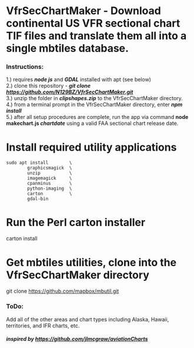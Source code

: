 # VfrSecChartMaker - Download continental US VFR sectional chart TIF files and translate them all into a single mbtiles database.  

### Instructions:   
1.) requires ***node js*** and ***GDAL*** installed with apt (see below)  
2.) clone this repository - ***git clone https://github.com/N129BZ/VfrSecChartMaker.git***         
3.) unzip the folder in ***clipshapes.zip*** to the VfrSecChartMaker directory.   
4.) from a terminal prompt in the VfrSecChartMaker directory, enter ***npm install***     
5.) after all setup procedures are complete, run the app via command **node makechart.js *chartdate*** using a valid FAA sectional chart release date.     
    
# Install required utility applications
```
sudo apt install        \   
        graphicsmagick  \
        unzip           \
        imagemagick     \
        cpanminus       \
        python-imaging  \
        carton          \
        gdal-bin
```

# Run the Perl carton installer
carton install

# Get mbtiles utilities, clone into the VfrSecChartMaker directory
git clone https://github.com/mapbox/mbutil.git

### ToDo:    
Add all of the other areas and chart types including Alaska, Hawaii, territories, and IFR charts, etc.    
     
      
#### ***inspired by https://github.com/jlmcgraw/aviationCharts*** 

